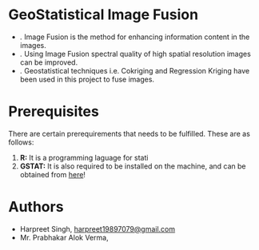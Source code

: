 # GeoStatistical Image Fusion
* _._ Image Fusion is the method for enhancing information content in the images.
* _._ Using Image Fusion spectral quality of high spatial resolution images can be improved.
* _._ Geostatistical techniques i.e. Cokriging and Regression Kriging have been used in this project to fuse images.

# Prerequisites
There are certain prerequirements that needs to be fulfilled. These are as follows: 
1. **R:** It is a programming laguage for stati
2. **GSTAT:** It is also required to be installed on the machine, and can be obtained from [here](https://nodejs.org/en/)!

# Authors
* Harpreet Singh, harpreet19897079@gmail.com 
* Mr. Prabhakar Alok Verma, 

